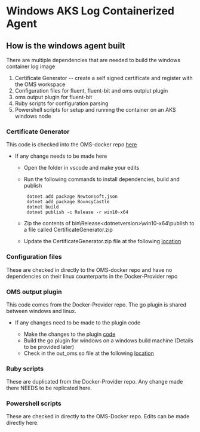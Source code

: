 # Windows AKS Log Containerized Agent

## How is the windows agent built

There are multiple dependencies that are needed to build the windows container log image

1. Certificate Generator -- create a self signed certificate and register with the OMS workspace
2. Configuration files for fluent, fluent-bit and oms outplut plugin
3. oms output plugin for fluent-bit
4. Ruby scripts for configuration parsing
5. Powershell scripts for setup and running the container on an AKS windows node

### Certificate Generator

This code is checked into the OMS-docker repo [here](https://github.com/microsoft/OMS-docker/tree/dilipr/winakslog/Kubernetes/windows/CertificateGenerator)

- If any change needs to be made here

  - Open the folder in vscode and make your edits
  - Run the following commands to install dependencies, build and publish

         dotnet add package Newtonsoft.json
         dotnet add package BouncyCastle
         dotnet build
         dotnet publish -c Release -r win10-x64
  
  - Zip the contents of bin\Release\<dotnetversion>\win10-x64\publish to a file called CertificateGenerator.zip
  - Update the CertificateGenerator.zip file at the following [location](https://github.com/microsoft/OMS-docker/blob/dilipr/winakslog/Kubernetes/windows/omsagentwindows/certgenerator)

### Configuration files

  These are checked in directly to the OMS-docker repo and have no dependencies on their linux counterparts in the Docker-Provider repo

### OMS output plugin
  
  This code comes from the Docker-Provider repo. The go plugin is shared between windows and linux.

- If any changes need to be made to the plugin code

  - Make the changes to the plugin [code](https://github.com/microsoft/Docker-Provider/tree/ci_feature/source/code/go/src/plugins)
  - Build the go plugin for windows on a windows build machine (Details to be provided later)
  - Check in the out_oms.so file at the following [location](https://github.com/microsoft/OMS-docker/tree/dilipr/winakslog/Kubernetes/windows/omsagentwindows)

### Ruby scripts
  
  These are duplicated from the Docker-Provider repo. Any change made there NEEDS to be replicated here.

### Powershell scripts

  These are checked in directly to the OMS-Docker repo. Edits can be made directly here.
